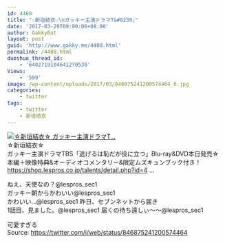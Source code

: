 ```yaml
---
id: 4408
title: "☆新垣結衣☆\nガッキー主演ドラマT&#8230;"
date: '2017-03-29T09:00:06+08:00'
author: GakkyBot
layout: post
guid: 'http://www.gakky.me/4408.html'
permalink: /4408.html
duoshuo_thread_id:
    - '6402719104641270530'
Views:
    - '599'
image: /wp-content/uploads/2017/03/846875241200574464_0.jpg
categories:
    - twitter
tags:
    - twitter
    - 新垣结衣
---
```


[![☆新垣結衣☆
ガッキー主演ドラマT...](http://www.yui-aragaki.org/wp-content/uploads/2017/03/846875241200574464_0.jpg)](http://www.yui-aragaki.org/wp-content/uploads/2017/03/846875241200574464_0.jpg)  
☆新垣結衣☆  
ガッキー主演ドラマTBS「逃げるは恥だが役に立つ」Blu-ray&amp;DVD本日発売☆  
本編＋映像特典&amp;オーディオコメンタリー&amp;限定ムズキュンブック付き！  
https://shop.lespros.co.jp/talents/detail.php?id=4 …

ねえ、天使なの？@lespros\_sec1  
ガッキー朝からかわいい@lespros\_sec1  
かわいい…@lespros\_sec1 昨日、セブンネットから届き  
1話目、見ました。@lespros\_sec1 届くの待ち遠しぃ〜〜@lespros\_sec1

可愛すぎる  
Source: <https://twitter.com/i/web/status/846875241200574464>